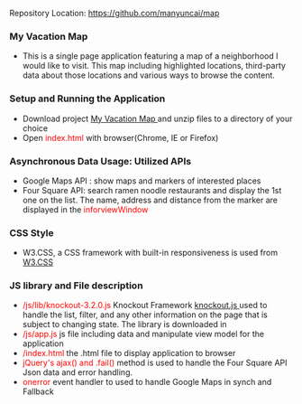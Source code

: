 Repository Location: https://github.com/manyuncai/map

### My Vacation Map
* This is a single page application featuring a map of a neighborhood I would like to visit. This map including highlighted locations, third-party data about those locations and various ways to browse the content.

### Setup and  Running the Application
* Download project <a href= "https://github.com/manyuncai/map" > My Vacation Map </a> and unzip files to a directory of your choice
* Open <a style="color:red">index.html </a> with browser(Chrome, IE  or Firefox)

### Asynchronous Data Usage: Utilized APIs
* Google Maps API : show maps and markers of interested places
* Four Square API: search ramen noodle restaurants and display the 1st one on the list. The name, address and distance from the marker are displayed in the <a style="color:red">inforviewWindow </a>

### CSS Style
* W3.CSS, a CSS framework with built-in responsiveness is used from <a href=
  "https://www.w3schools.com/w3css/4/w3.css"> W3.CSS </a>

### JS library and File description
* <a style="color:red"> /js/lib/knockout-3.2.0.js </a> Knockout Framework <a  href= " https://knockoutjs.com/"> knockout.js </a>used to handle the list, filter, and any other information on the page that is subject to changing state. The library is downloaded in
* <a style="color:red"> /js/app.js </a>   js file including data and manipulate view model for the application
* <a style="color:red"> /index.html </a>  the .html file to display application to browser
* <a style="color:red"> jQuery's ajax() and .fail() </a> method is used to handle the Four Square API Json data and error handling.
* <a style="color:red"> onerror </a> event handler to used to handle Google Maps in synch and Fallback
